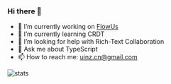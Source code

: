 ### Hi there 👋


- 🔭 I’m currently working on [FlowUs](https://flowus.cn/)
- 🌱 I’m currently learning CRDT
- 🤔 I’m looking for help with Rich-Text Collaboration
- 💬 Ask me about TypeScript
- 📫 How to reach me: [uinz.cn@gmail.com](uinz.cn@gmail.com)


![stats](https://github-readme-stats.vercel.app/api?username=uinz&show_icons=true&theme=nord)
